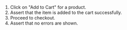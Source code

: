 1. Click on "Add to Cart" for a product.
2. Assert that the item is added to the cart successfully.
3. Proceed to checkout.
4. Assert that no errors are shown.